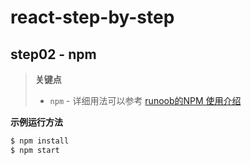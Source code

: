 # react-step-by-step

## step02 - npm

> **关键点**
>
> - `npm` - 详细用法可以参考 [runoob的NPM 使用介绍](http://www.runoob.com/nodejs/nodejs-npm.html)

**示例运行方法**

```sh
$ npm install
$ npm start
```

